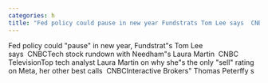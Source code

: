 ```yaml
---
categories: h
title: "Fed policy could pause in new year Fundstrats Tom Lee says  CNBC"
---
```

Fed policy could "pause" in new year, Fundstrat"s Tom Lee says&nbsp;&nbsp;CNBCTech stock rundown with Needham"s Laura Martin&nbsp;&nbsp;CNBC TelevisionTop tech analyst Laura Martin on why she"s the only "sell" rating on Meta, her other best calls&nbsp;&nbsp;CNBCInteractive Brokers" Thomas Peterffy s